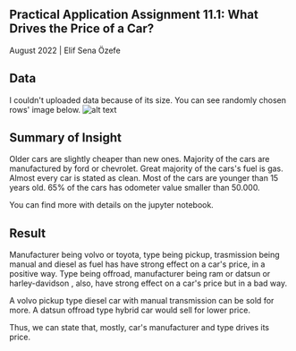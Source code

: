 Practical Application Assignment 11.1: What Drives the Price of a Car?
--
August 2022 | Elif Sena Özefe

Data
--
I couldn't uploaded data because of its size. You can see randomly chosen rows' image below.
![alt text](https://github.com/elifsenaozefe/vehicle_pricing/images/blob/master/data_random.png?raw=true)

Summary of Insight
--
Older cars are slightly cheaper than new ones.
Majority of the cars are manufactured by ford or chevrolet.
Great majority of the cars's fuel is gas.
Almost every car is stated as clean.
Most of the cars are younger than 15 years old.
65% of the cars has odometer value smaller than 50.000.

You can find more with details on the jupyter notebook.

Result
--
Manufacturer being volvo or toyota, type being pickup, trasmission being manual and diesel as fuel has have strong effect on a car's price, in a positive way. Type being offroad, manufacturer being ram or datsun or harley-davidson , also, have strong effect on a car's price but in a bad way.

A volvo pickup type diesel car with manual transmission can be sold for more.
A datsun offroad type hybrid car would sell for lower price.

Thus, we can state that, mostly, car's manufacturer and type drives its price.